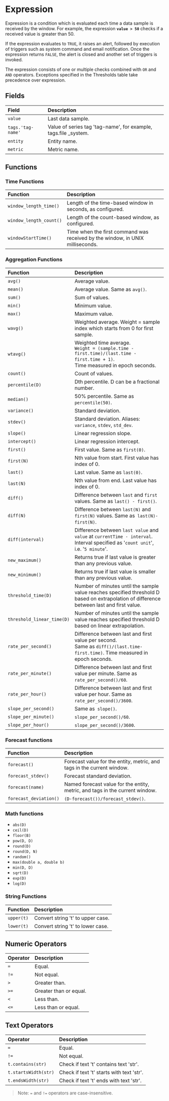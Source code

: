 # Expression

Expression is a condition which is evaluated each time a data sample is
received by the window. For example, the expression **`value > 50`** checks if a
received value is greater than 50.

If the expression evaluates to `TRUE`, it raises an alert, followed by
execution of triggers such as system command and email notification. Once
the expression returns `FALSE`, the alert is closed and another set of
triggers is invoked.

The expression consists of one or multiple checks combined with `OR` and
`AND` operators. Exceptions specified in the Thresholds table take
precedence over expression.

## Fields

**Field** | **Description**
:--- | :---
`value` | Last data sample.
`tags.'tag-name'` | Value of series tag 'tag-name', for example, tags.file _system.
`entity` | Entity name.
`metric` | Metric name.

## Functions

### Time Functions

**Function** | **Description**
:--- | :---
`window_length_time()` | Length of the time-based window in seconds, as configured.
`window_length_count()` | Length of the count-based window, as configured.
`windowStartTime()` | Time when the first command was received by the window, in UNIX milliseconds.

### Aggregation Functions

**Function** | **Description**
:--- | :---
`avg()` | Average value.
`mean()` | Average value. Same as `avg()`.
`sum()` | Sum of values.
`min()` | Minimum value.
`max()` | Maximum value.
`wavg()` | Weighted average. Weight = sample index which starts from 0 for first sample.
`wtavg()` | Weighted time average.<br>`Weight = (sample.time - first.time)/(last.time - first.time + 1)`. <br>Time measured in epoch seconds.
`count()` | Count of values.
`percentile(D)` | Dth percentile. D can be a fractional number.
`median()` | 50% percentile. Same as `percentile(50)`.
`variance()` | Standard deviation.
`stdev()` | Standard deviation. Aliases: `variance`, `stdev`, `std_dev`.
`slope()` | Linear regression slope.
`intercept()` | Linear regression intercept.
`first()` | First value. Same as `first(0)`.
`first(N)` | Nth value from start. First value has index of 0.
`last()` | Last value. Same as `last(0)`.
`last(N)` | Nth value from end. Last value has index of 0.
`diff()` | Difference between `last` and `first` values. Same as `last() - first()`.
`diff(N)` | Difference between `last(N)` and `first(N)` values. Same as` last(N)-first(N)`.
`diff(interval)` | Difference between `last value` and `value` at `currentTime - interval`. <br>Interval specified as '`count unit`', i.e. '`5 minute`'.
`new_maximum()` | Returns true if last value is greater than any previous value.
`new_minimum()` | Returns true if last value is smaller than any previous value.
`threshold_time(D)` | Number of minutes until the sample value reaches specified threshold D<br> based on extrapolation of difference between last and first value.
`threshold_linear_time(D)` | Number of minutes until the sample value reaches specified threshold D<br> based on linear extrapolation.
`rate_per_second()` | Difference between last and first value per second. <br>Same as `diff()/(last.time-first.time)`. Time measured in epoch seconds.
`rate_per_minute()` | Difference between last and first value per minute. Same as `rate_per_second()/60`.
`rate_per_hour()` | Difference between last and first value per hour. Same as `rate_per_second()/3600`.
`slope_per_second()` | Same as` slope()`.
`slope_per_minute()` | `slope_per_second()/60`.
`slope_per_hour()` | `slope_per_second()/3600`.

### Forecast functions

**Function** | **Description**
:--- | :---
`forecast()` | Forecast value for the entity, metric, and tags in the current window.
`forecast_stdev()` | Forecast standard deviation.
`forecast(name)` | Named forecast value for the entity, metric, and tags in the current window.
`forecast_deviation()` | `(D-forecast())/forecast_stdev()`.

### Math functions

* `abs(D)`
* `ceil(D)`
* `floor(В)`
* `pow(D, D)`
* `round(D)`
* `round(D, N)`
* `random()`
* `max(double a, double b)`
* `min(D, D)`
* `sqrt(D)`
* `exp(D)`
* `log(D)`

### String Functions

**Function** | **Description**
:--- | :---
`upper(t)` | Convert string 't' to upper case.
`lower(t)` | Convert string 't' to lower case.

## Numeric Operators

**Operator** | **Description**
:--- | :---
`=` | Equal.
`!=` | Not equal.
`>` | Greater than.
`>=` | Greater than or equal.
`<` | Less than.
`<=` | Less than or equal.

## Text Operators

**Operator** | **Description**
:--- | :---
`=` | Equal.
`!=` | Not equal.
`t.contains(str)` | Check if text 't' contains text 'str'.
`t.startsWidth(str)` | Check if text 't' starts with text 'str'.
`t.endsWidth(str)` | Check if text 't' ends with text 'str'.

> Note: `=` and `!=` operators are case-insensitive.
